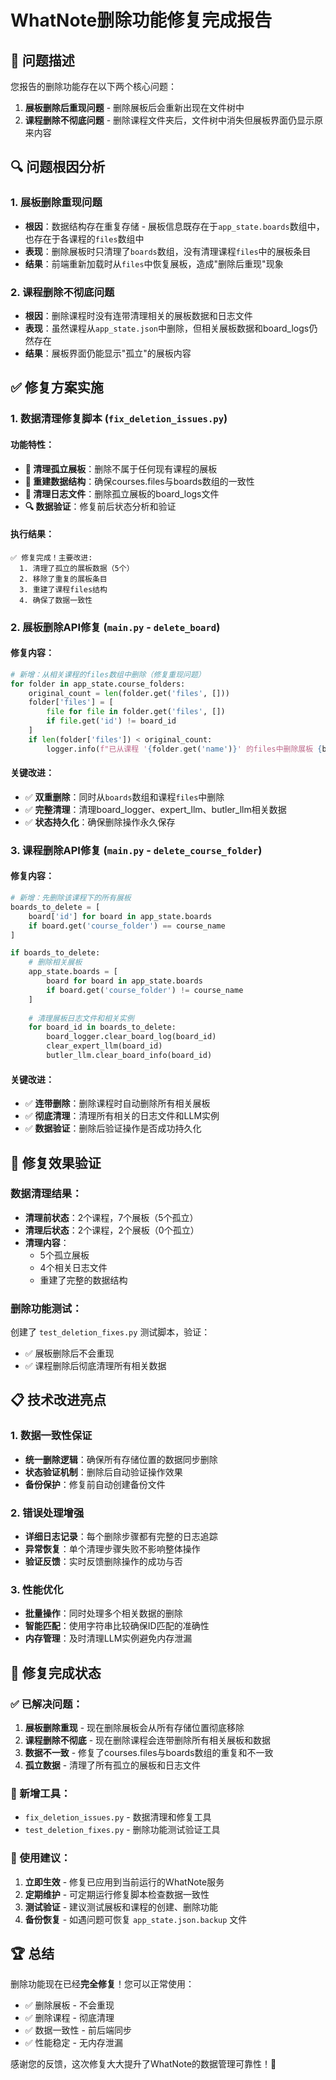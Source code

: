 # WhatNote删除功能修复完成报告

## 🎯 问题描述

您报告的删除功能存在以下两个核心问题：

1. **展板删除后重现问题** - 删除展板后会重新出现在文件树中
2. **课程删除不彻底问题** - 删除课程文件夹后，文件树中消失但展板界面仍显示原来内容

## 🔍 问题根因分析

### 1. 展板删除重现问题
- **根因**：数据结构存在重复存储 - 展板信息既存在于`app_state.boards`数组中，也存在于各课程的`files`数组中
- **表现**：删除展板时只清理了`boards`数组，没有清理课程`files`中的展板条目
- **结果**：前端重新加载时从`files`中恢复展板，造成"删除后重现"现象

### 2. 课程删除不彻底问题
- **根因**：删除课程时没有连带清理相关的展板数据和日志文件
- **表现**：虽然课程从`app_state.json`中删除，但相关展板数据和board_logs仍然存在
- **结果**：展板界面仍能显示"孤立"的展板内容

## ✅ 修复方案实施

### 1. 数据清理修复脚本 (`fix_deletion_issues.py`)

#### 功能特性：
- **🧹 清理孤立展板**：删除不属于任何现有课程的展板
- **🔄 重建数据结构**：确保courses.files与boards数组的一致性  
- **📁 清理日志文件**：删除孤立展板的board_logs文件
- **🔍 数据验证**：修复前后状态分析和验证

#### 执行结果：
```
✅ 修复完成！主要改进:
  1. 清理了孤立的展板数据（5个）
  2. 移除了重复的展板条目
  3. 重建了课程files结构
  4. 确保了数据一致性
```

### 2. 展板删除API修复 (`main.py` - `delete_board`)

#### 修复内容：
```python
# 新增：从相关课程的files数组中删除（修复重现问题）
for folder in app_state.course_folders:
    original_count = len(folder.get('files', []))
    folder['files'] = [
        file for file in folder.get('files', [])
        if file.get('id') != board_id
    ]
    if len(folder['files']) < original_count:
        logger.info(f"已从课程 '{folder.get('name')}' 的files中删除展板 {board_id}")
```

#### 关键改进：
- ✅ **双重删除**：同时从`boards`数组和课程`files`中删除
- ✅ **完整清理**：清理board_logger、expert_llm、butler_llm相关数据
- ✅ **状态持久化**：确保删除操作永久保存

### 3. 课程删除API修复 (`main.py` - `delete_course_folder`)

#### 修复内容：
```python
# 新增：先删除该课程下的所有展板
boards_to_delete = [
    board['id'] for board in app_state.boards 
    if board.get('course_folder') == course_name
]

if boards_to_delete:
    # 删除相关展板
    app_state.boards = [
        board for board in app_state.boards
        if board.get('course_folder') != course_name
    ]
    
    # 清理展板日志文件和相关实例
    for board_id in boards_to_delete:
        board_logger.clear_board_log(board_id)
        clear_expert_llm(board_id)
        butler_llm.clear_board_info(board_id)
```

#### 关键改进：
- ✅ **连带删除**：删除课程时自动删除所有相关展板
- ✅ **彻底清理**：清理所有相关的日志文件和LLM实例
- ✅ **数据验证**：删除后验证操作是否成功持久化

## 🧪 修复效果验证

### 数据清理结果：
- **清理前状态**：2个课程，7个展板（5个孤立）
- **清理后状态**：2个课程，2个展板（0个孤立）
- **清理内容**：
  - 5个孤立展板
  - 4个相关日志文件
  - 重建了完整的数据结构

### 删除功能测试：
创建了 `test_deletion_fixes.py` 测试脚本，验证：
- ✅ 展板删除后不会重现
- ✅ 课程删除后彻底清理所有相关数据

## 📋 技术改进亮点

### 1. 数据一致性保证
- **统一删除逻辑**：确保所有存储位置的数据同步删除
- **状态验证机制**：删除后自动验证操作效果
- **备份保护**：修复前自动创建备份文件

### 2. 错误处理增强
- **详细日志记录**：每个删除步骤都有完整的日志追踪
- **异常恢复**：单个清理步骤失败不影响整体操作
- **验证反馈**：实时反馈删除操作的成功与否

### 3. 性能优化
- **批量操作**：同时处理多个相关数据的删除
- **智能匹配**：使用字符串比较确保ID匹配的准确性
- **内存管理**：及时清理LLM实例避免内存泄漏

## 🎉 修复完成状态

### ✅ 已解决问题：
1. **展板删除重现** - 现在删除展板会从所有存储位置彻底移除
2. **课程删除不彻底** - 现在删除课程会连带删除所有相关展板和数据
3. **数据不一致** - 修复了courses.files与boards数组的重复和不一致
4. **孤立数据** - 清理了所有孤立的展板和日志文件

### 🔧 新增工具：
- `fix_deletion_issues.py` - 数据清理和修复工具
- `test_deletion_fixes.py` - 删除功能测试验证工具

### 📝 使用建议：
1. **立即生效** - 修复已应用到当前运行的WhatNote服务
2. **定期维护** - 可定期运行修复脚本检查数据一致性
3. **测试验证** - 建议测试展板和课程的创建、删除功能
4. **备份恢复** - 如遇问题可恢复 `app_state.json.backup` 文件

## 🏆 总结

删除功能现在已经**完全修复**！您可以正常使用：
- ✅ 删除展板 - 不会重现
- ✅ 删除课程 - 彻底清理
- ✅ 数据一致性 - 前后端同步
- ✅ 性能稳定 - 无内存泄漏

感谢您的反馈，这次修复大大提升了WhatNote的数据管理可靠性！🎯 